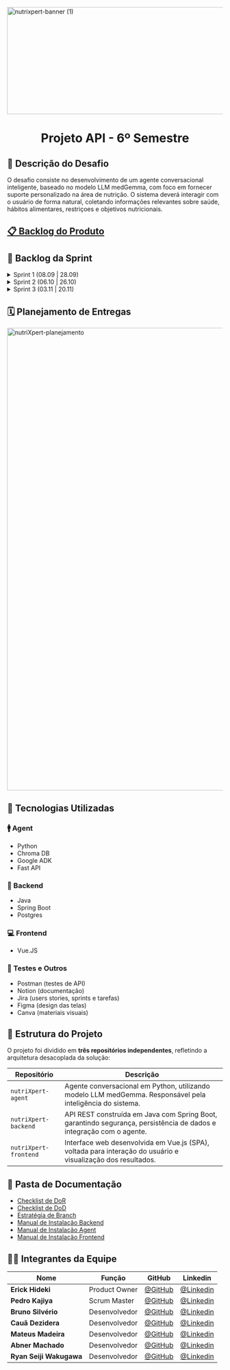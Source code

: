 <img width="1500" height="250" alt="nutrixpert-banner (1)" src="https://github.com/user-attachments/assets/00bba542-eaaa-418a-88d0-a956762a2a60" />
<h1 align="center">
Projeto API - 6º Semestre
</h1>

## 🎯 Descrição do Desafio
O desafio consiste no desenvolvimento de um agente conversacional inteligente, baseado no modelo LLM medGemma, com foco em fornecer suporte personalizado na área de nutrição. O sistema deverá interagir com o usuário de forma natural, coletando informações relevantes sobre saúde, hábitos alimentares, restriçoes e objetivos nutricionais.


## [📋 Backlog do Produto](https://www.notion.so/2781ce22d5fc802d8c7fd7eefaaef32c?v=2781ce22d5fc80bb9450000cbd6332ac)

<div align="center">
  

  
</div>

## 📑 Backlog da Sprint
<details><summary>Sprint 1 (08.09 | 28.09)</summary>

<div align="center">
<br> YouTube <br><br>
  
|Rank|Prioridade|User Story|Estimativa|Sprint|Status
| -------- |-------- |-------- |-------- |-------- |-------- | 
|**1**|Alta|Como paciente, quero preencher dados básicos de saúde (altura, peso, hábitos e doenças), para que o agente me ofereça recomendações personalizadas.|90|1|✅|
|**2**|Alta|Como paciente, desejo sanar minhas dúvidas sobre nutrição, para me alimentar melhor e para que me auxilie a desenvolver uma dieta que se adeque ao meu perfil.|80|1|✅|
|**3**|Média|Como novo paciente, quero criar uma conta na plataforma, para interagir com o agente e ter acesso as minhas informações.|50|1|
|**4**|Média|Como paciente, quero efetuar o login na plataforma de forma segura, para acessar meu perfil.|40|1|✅|
|**5**|Alta|Como paciente, quero que meu histórico de conversas seja salvo, para que eu possa retomar o atendimento em qualquer momento.|70|1|
|**6**|Média|Como paciente, quero corrigir meus dados, para que o agente não use informações desatualizadas.|40|1|
|**7**|Baixa|Como paciente, quero conversar com o agente em uma interface semelhante ao WhatsApp, para que eu tenha uma experiência familiar e simples.|30|1|
|**8**|Baixa|Como paciente, quero um menu de navegação fácil e intuitivo, para melhorar a minha experiência como usuário.|20|1|

</details>  
<details><summary>Sprint 2 (06.10 | 26.10)</summary>

<div align="center">
<br> YouTube <br><br>
  
|Rank|Prioridade|User Story|Estimativa|Sprint|Status
| -------- |-------- |-------- |-------- |-------- |-------- | 
|**9**|Alta|Como paciente, desejo inserir meus objetivos nutricionais, para receber dietas personalizadas ou dicas de alimentação.|80|2|
|**10**|Alta|Como paciente, quero registrar minhas refeições para que o sistema calcule minha ingestão diária.|80|2|
|**11**|Alta|Como nutricionista, quero um acesso diferente do usuário padrão, para acompanhamento dos pacientes.|60|2|
|**12**|Alta|Como nutricionista, quero revisar respostas do agente para que a confiabilidade seja garantida.|50|2|
|**13**|Média|Como paciente, quero avaliar a qualidade das respostas (com estrelas ou feedback) para que o sistema melhore continuamente.|40|2|
|**14**|Baixa|Como paciente, quero que o agente sugira combinações de refeições (almoço + jantar balanceados), para ter opções práticas no dia a dia.|40|2|
|**15**|Baixa|Como nutricionista, quero poder adicionar anotações personalizadas ao perfil de cada paciente, para registrar observações clínicas e recomendações complementares.|30|2|
</details>  

<details><summary>Sprint 3 (03.11 | 20.11)</summary>

<div align="center">
<br>YouTube <br><br>
  
|Rank|Prioridade|User Story|Estimativa|Sprint|Status
| -------- |-------- |-------- |-------- |-------- |-------- | 
|**16**|Alta|Como paciente, quero que o agente estime a distribuição de macronutrientes (carboidratos, proteínas, gorduras) a partir dos meus registros, para avaliar se minha dieta está equilibrada.|90|3|
|**17**|Alta|Como paciente, quero poder comparar diferentes planos gerados, para escolher aquele que mais se adapta à minha rotina.|50|3|
|**18**|Alta|Como paciente, quero um resumo semanal de progresso, para que eu veja minha evolução em ciclos curtos.|50|3|
|**19**|Média|Como paciente, quero exportar meu progresso em PDF com gráficos e análises, para compartilhar com meu nutricionista.|30|3|
|**20**|Baixa|Como paciente, quero receber uma introdução interativa (tour da plataforma), para entender como usar as funcionalidades principais desde o primeiro acesso.|60|3|
|**21**|Baixa|Como paciente, quero receber insights automáticos (ex.: “você reduziu o consumo de açúcar nesta semana”), para ter clareza sobre meus avanços.|20|3|
|**22**|Baixa|Como paciente, quero anexar meu exame de sangue, para que o agente me dê dicas de como melhorar os resultados com mudanças na alimentação e hábitos de saúde.|80|3|

</details>  
  
</div>

## 🗓️ Planejamento de Entregas
<img width="1920" height="1080" alt="nutriXpert-planejamento" src="https://github.com/user-attachments/assets/467379a7-2b4c-44db-a17a-39e49e3c2de1" />


## 🧰 Tecnologias Utilizadas
### 🚹 Agent
- Python
- Chroma DB
- Google ADK
- Fast API

### 🧱 Backend
- Java
- Spring Boot
- Postgres

### 💻 Frontend
- Vue.JS

### 🧪 Testes e Outros
- Postman (testes de API)
- Notion (documentação)
- Jira (users stories, sprints e tarefas)
- Figma (design das telas)
- Canva (materiais visuais)

## 🧩 Estrutura do Projeto

O projeto foi dividido em **três repositórios independentes**, refletindo a arquitetura desacoplada da solução:

| Repositório       | Descrição                                                                 |
|-------------------|---------------------------------------------------------------------------|
| `nutriXpert-agent`    | Agente conversacional em Python, utilizando modelo LLM medGemma. Responsável pela inteligência do sistema.|
| `nutriXpert-backend`  | API REST construída em Java com Spring Boot, garantindo segurança, persistência de dados e integração com o agente.|
| `nutriXpert-frontend` | Interface web desenvolvida em Vue.js (SPA), voltada para interação do usuário e visualização dos resultados.|

## 📂 Pasta de Documentação
- [Checklist de DoR](https://www.notion.so/Checklist-DoR-27a1ce22d5fc80ca9e13fe281037575c?pvs=25) <br>
- [Checklist de DoD](https://www.notion.so/Checklist-DoD-27a1ce22d5fc802f96b3e6f8e8aa1ef4?pvs=25)  <br>
- [Estratégia de Branch](https://www.notion.so/Estrat-gia-de-Branch-27a1ce22d5fc80d7819ad670461cf79a?pvs=25)  <br>
- [Manual de Instalação Backend](https://github.com/C0demain/nutriXpert-backend/tree/dev)  <br>
- [Manual de Instalação Agent](https://github.com/C0demain/nutriXpert-agent/tree/dev)  <br>
- [Manual de Instalação Frontend](https://github.com/C0demain/nutriXpert-frontend/tree/dev) 

## 👨‍💻 Integrantes da Equipe

<div align="center">
  
|Nome|Função|GitHub|Linkedin|
| -------- |-------- |-------- |-------- |
|**Erick Hideki**|Product Owner|[@GitHub](https://github.com/erickhoawata)|[@Linkedin](http://linkedin.com/in/érick-awata)
|**Pedro Kajiya**|Scrum Master|[@GitHub](https://github.com/kajiyap)|[@Linkedin](https://www.linkedin.com/in/pedro-santos-kajiya-65763b260/)
|**Bruno Silvério**|Desenvolvedor|[@GitHub](https://github.com/BrunoVieira30)|[@Linkedin](https://www.linkedin.com/in/bruno-vieira-b999a2224/)
|**Cauã Dezidera**|Desenvolvedor|[@GitHub](https://github.com/CauaDezidera)|[@Linkedin](https://www.linkedin.com/in/cauã-dezidera-375736275/) 
|**Mateus Madeira**|Desenvolvedor|[@GitHub](https://github.com/mafemad)|[@Linkedin](https://www.linkedin.com/in/mateus-ferreira-madeira)
|**Abner Machado**|Desenvolvedor|[@GitHub](https://github.com/abnerdouglas)|[@Linkedin](https://www.linkedin.com/in/abner-douglas-a70a9b199/)
|**Ryan Seiji Wakugawa**|Desenvolvedor|[@GitHub](https://github.com/ryan-wakugawa)|[@Linkedin](https://www.linkedin.com/in/ryan-wakugawa-526bbb27a)

<br>  
  
</div>
